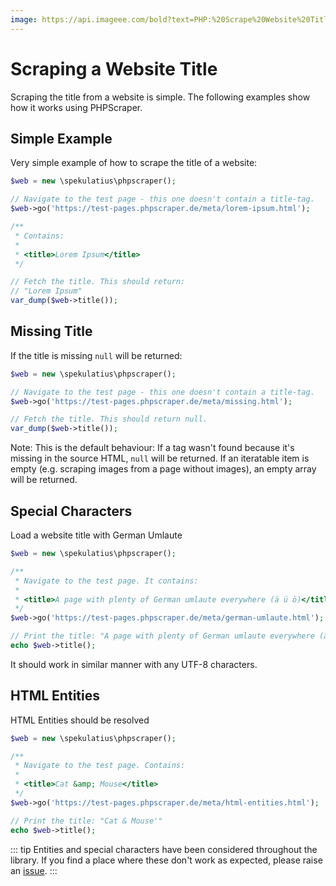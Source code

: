 ```yaml
---
image: https://api.imageee.com/bold?text=PHP:%20Scrape%20Website%20Title&bg_image=https://images.unsplash.com/photo-1542762933-ab3502717ce7
---
```


# Scraping a Website Title

Scraping the title from a website is simple. The following examples show how it works using PHPScraper.


## Simple Example

Very simple example of how to scrape the title of a website:

```PHP
$web = new \spekulatius\phpscraper();

// Navigate to the test page - this one doesn't contain a title-tag.
$web->go('https://test-pages.phpscraper.de/meta/lorem-ipsum.html');

/**
 * Contains:
 *
 * <title>Lorem Ipsum</title>
 */

// Fetch the title. This should return:
// "Lorem Ipsum"
var_dump($web->title());
```


## Missing Title

If the title is missing `null` will be returned:

```PHP
$web = new \spekulatius\phpscraper();

// Navigate to the test page - this one doesn't contain a title-tag.
$web->go('https://test-pages.phpscraper.de/meta/missing.html');

// Fetch the title. This should return null.
var_dump($web->title());
```

Note: This is the default behaviour: If a tag wasn't found because it's missing in the source HTML, `null` will be returned. If an iteratable item is empty (e.g. scraping images from a page without images), an empty array will be returned.


## Special Characters

Load a website title with German Umlaute

```PHP
$web = new \spekulatius\phpscraper();

/**
 * Navigate to the test page. It contains:
 *
 * <title>A page with plenty of German umlaute everywhere (ä ü ö)</title>
 */
$web->go('https://test-pages.phpscraper.de/meta/german-umlaute.html');

// Print the title: "A page with plenty of German umlaute everywhere (ä ü ö)"
echo $web->title();
```

It should work in similar manner with any UTF-8 characters.


## HTML Entities

HTML Entities should be resolved

```PHP
$web = new \spekulatius\phpscraper();

/**
 * Navigate to the test page. Contains:
 *
 * <title>Cat &amp; Mouse</title>
 */
$web->go('https://test-pages.phpscraper.de/meta/html-entities.html');

// Print the title: "Cat & Mouse'"
echo $web->title();
```

::: tip
Entities and special characters have been considered throughout the library. If you find a place where these don't work as expected, please raise an [issue](https://github.com/spekulatius/PHPScraper/issues).
:::
